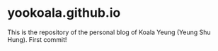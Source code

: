 # yookoala.github.io

This is the repository of the personal blog of Koala Yeung (Yeung Shu Hung).
First commit!
